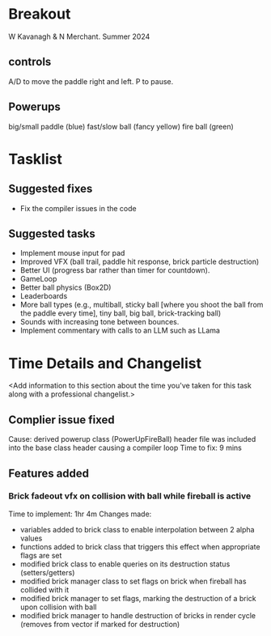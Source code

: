 # Breakout

W Kavanagh & N Merchant. Summer 2024 

## controls

A/D to move the paddle right and left.
P to pause.

## Powerups

big/small paddle (blue)
fast/slow ball (fancy yellow)
fire ball (green)

# Tasklist

## Suggested fixes

* Fix the compiler issues in the code

## Suggested tasks

* Implement mouse input for pad
* Improved VFX (ball trail, paddle hit response, brick particle destruction)
* Better UI (progress bar rather than timer for countdown).
* GameLoop
* Better ball physics (Box2D)
* Leaderboards
* More ball types (e.g., multiball, sticky ball [where you shoot the ball from the paddle every time], tiny ball, big ball, brick-tracking ball)
* Sounds with increasing tone between bounces.
* Implement commentary with calls to an LLM such as LLama

# Time Details and Changelist
<Add information to this section about the time you've taken for this task along with a professional changelist.>

## Complier issue fixed
Cause: derived powerup class (PowerUpFireBall) header file was included into the base class header causing a compiler loop
Time to fix: 9 mins

## Features added

### Brick fadeout vfx on collision with ball while fireball is active
Time to implement: 1hr 4m
Changes made:
- variables added to brick class to enable interpolation between 2 alpha values
- functions added to brick class that triggers this effect when appropriate flags are set
- modified brick class to enable queries on its destruction status (setters/getters)
- modified brick manager class to set flags on brick when fireball has collided with it
- modified brick manager to set flags, marking the destruction of a brick upon collision with ball
- modified brick manager to handle destruction of bricks in render cycle (removes from vector if marked for destruction)

